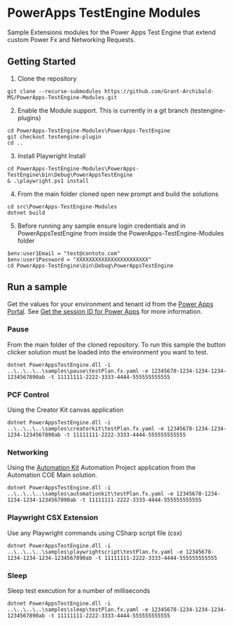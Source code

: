 # PowerApps TestEngine Modules

Sample Extensions modules for the Power Apps Test Engine that extend custom Power Fx and Networking Requests.

## Getting Started

1. Clone the repository

```pwsh
git clone --recurse-submodules https://github.com/Grant-Archibald-MS/PowerApps-TestEngine-Modules.git
```

2. Enable the Module support. This is currently in a git branch (testengine-plugins)

```pwsh
cd PowerApps-TestEngine-Modules\PowerApps-TestEngine
git checkout testengine-plugin
cd ..
```

3. Install Playwright Install

```pwsh
cd PowerApps-TestEngine-Modules\PowerApps-TestEngine\bin\Debug\PowerAppsTestEngine
& .\playwright.ps1 install
```

4. From the main folder cloned open new prompt and build the solutions

```pwsh
cd src\PowerApps-TestEngine-Modules
dotnet build
```

5. Before running any sample ensure login credentials and in PowerAppsTestEngine from inside the PowerApps-TestEngine-Modules folder

```pwsh
$env:user1Email = "test@contoto.com"
$env:user1Password = "XXXXXXXXXXXXXXXXXXXXXXX"
cd PowerApps-TestEngine\bin\Debug\PowerAppsTestEngine
```

## Run a sample

Get the values for your environment and tenant id from the [Power Apps Portal](http://make.powerapps.com). See [Get the session ID for Power Apps](https://learn.microsoft.com/power-apps/maker/canvas-apps/get-sessionid#get-the-session-id-for-power-apps-makepowerappscom) for more information.

### Pause

From the main folder of the cloned repository. To run this sample the button clicker solution must be loaded into the environment you want to test.

```pwsh
dotnet PowerAppsTestEngine.dll -i ..\..\..\..\samples\pause\testPlan.fx.yaml -e 12345678-1234-1234-1234-1234567890ab -t 11111111-2222-3333-4444-555555555555
```

### PCF Control

Using the Creator Kit canvas application

```pwsh
dotnet PowerAppsTestEngine.dll -i ..\..\..\..\samples\creatorkit\testPlan.fx.yaml -e 12345678-1234-1234-1234-1234567890ab -t 11111111-2222-3333-4444-555555555555
```

### Networking

Using the [Automation Kit](https://aka.ms/AutomationCOE) Automation Project application from the Automation COE Main solution.

```pwsh
dotnet PowerAppsTestEngine.dll -i ..\..\..\..\samples\automationkit\testPlan.fx.yaml -e 12345678-1234-1234-1234-1234567890ab -t 11111111-2222-3333-4444-555555555555
```

### Playwright CSX Extension

Use any Playwright commands using CSharp script file (csx)

```pwsh
dotnet PowerAppsTestEngine.dll -i ..\..\..\..\samples\playwrightscript\testPlan.fx.yaml -e 12345678-1234-1234-1234-1234567890ab -t 11111111-2222-3333-4444-555555555555
```

### Sleep

Sleep test execution for a number of milliseconds

```pwsh
dotnet PowerAppsTestEngine.dll -i ..\..\..\..\samples\sleep\testPlan.fx.yaml -e 12345678-1234-1234-1234-1234567890ab -t 11111111-2222-3333-4444-555555555555
```
